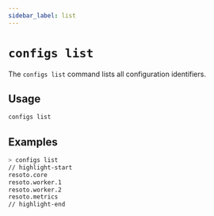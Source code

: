 ```yaml
---
sidebar_label: list
---
```


# `configs list`

The `configs list` command lists all configuration identifiers.

## Usage

```bash
configs list
```

## Examples

```bash
> configs list
// highlight-start
resoto.core
resoto.worker.1
resoto.worker.2
resoto.metrics
// highlight-end
```
